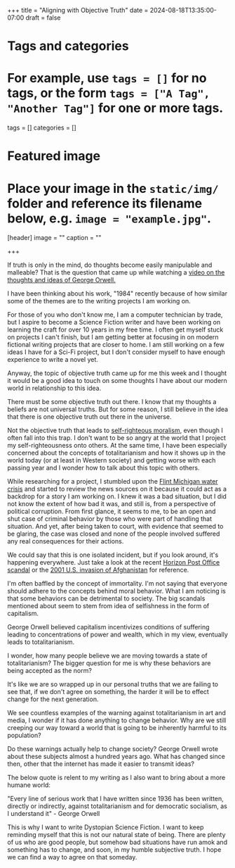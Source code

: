 +++
title = "Aligning with Objective Truth"
date = 2024-08-18T13:35:00-07:00
draft = false

# Tags and categories
# For example, use `tags = []` for no tags, or the form `tags = ["A Tag", "Another Tag"]` for one or more tags.
tags = []
categories = []

# Featured image
# Place your image in the `static/img/` folder and reference its filename below, e.g. `image = "example.jpg"`.
[header]
image = ""
caption = ""

+++

If truth is only in the mind, do thoughts become easily manipulable and malleable? That is the question that came up while watching a [video on the thoughts and ideas of George Orwell.](https://www.youtube.com/watch?v=ohN-j-S0ul0) 

I have been thinking about his work, "1984" recently because of how similar some of the themes are to the writing projects I am working on.

For those of you who don't know me, I am a computer technician by trade, but I aspire to become a Science Fiction writer and have been working on learning the craft for over 10 years in my free time. I often get myself stuck on projects I can't finish, but I am getting better at focusing in on modern fictional writing projects that are closer to home. I am still working on a few ideas I have for a Sci-Fi project, but I don't consider myself to have enough experience to write a novel yet.

Anyway, the topic of objective truth came up for me this week and I thought it would be a good idea to touch on some thoughts I have about our modern world in relationship to this idea.

There must be some objective truth out there. I know that my thoughts a beliefs are not universal truths. But for some reason, I still believe in the idea that there is one objective truth out there in the universe.

Not the objective truth that leads to [self-righteous moralism](https://youtu.be/7tIHweotUXA?si=gp2eq_30XYGVMhQh&t=729), even though I often fall into this trap. I don't want to be so angry at the world that I project my self-righteousness onto others. At the same time, I have been especially concerned about the concepts of totalitarianism and how it shows up in the world today (or at least in Western society) and getting worse with each passing year and I wonder how to talk about this topic with others.

While researching for a project, I stumbled upon the [Flint Michigan water crisis](https://www.nrdc.org/stories/flint-water-crisis-everything-you-need-know) and started to review the news sources on it because it could act as a backdrop for a story I am working on. I knew it was a bad situation, but I did not know the extent of how bad it was, and still is, from a perspective of political corruption. From first glance, it seems to me, to be an open and shut case of criminal behavior by those who were part of handling that situation. And yet, after being taken to court, with evidence that seemed to be glaring, the case was closed and none of the people involved suffered any real consequences for their actions.

We could say that this is one isolated incident, but if you look around, it's happening everywhere. Just take a look at the recent [Horizon Post Office scandal](https://www.computerweekly.com/feature/Post-Office-Horizon-scandal-explained-everything-you-need-to-know) or the [2001 U.S. invasion of Afghanistan](https://theintercept.com/2021/08/26/afghanistan-america-failures/) for reference.

I'm often baffled by the concept of immortality. I'm not saying that everyone should adhere to the concepts behind moral behavior. What I am noticing is that some behaviors can be detrimental to society. The big scandals mentioned about seem to stem from idea of selfishness in the form of capitalism.

George Orwell believed capitalism incentivizes conditions of suffering leading to concentrations of power and wealth, which in my view, eventually leads to totalitarianism.

I wonder, how many people believe we are moving towards a state of totalitarianism? The bigger question for me is why these behaviors are being accepted as the norm? 

It's like we are so wrapped up in our personal truths that we are failing to see that, if we don't agree on something, the harder it will be to effect change for the next generation.

We see countless examples of the warning against totalitarianism in art and media, I wonder if it has done anything to change behavior. Why are we still creeping our way toward a world that is going to be inherently harmful to its population?

Do these warnings actually help to change society? George Orwell wrote about these subjects almost a hundred years ago. What has changed since then, other that the internet has made it easier to transmit ideas?

The below quote is relent to my writing as I also want to bring about a more humane world:

"Every line of serious work that I have written since 1936 has been written, directly or indirectly, against totalitarianism and for democratic socialism, as I understand it" - George Orwell 

This is why I want to write Dystopian Science Fiction. I want to keep reminding myself that this is not our natural state of being. There are plenty of us who are good people, but somehow bad situations have run amok and something has to change, and soon, in my humble subjective truth. I hope we can find a way to agree on that someday.